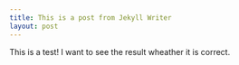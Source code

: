 ```yaml
---
title: This is a post from Jekyll Writer
layout: post
---
```

This is a test!
I want to see the result wheather it is correct.